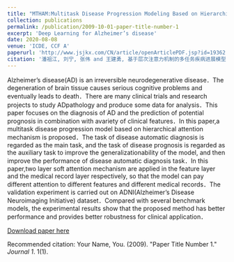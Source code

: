```yaml
---
title: "MTHAM:Multitask Disease Progression Modeling Based on Hierarchical Attention Mechanism"
collection: publications
permalink: /publication/2009-10-01-paper-title-number-1
excerpt: 'Deep Learning for Alzheimer’s disease'
date: 2020-08-08
venue: 'ICDE, CCF A'
paperurl: 'http://www.jsjkx.com/CN/article/openArticlePDF.jsp?id=19362'
citation: '潘祖江, 刘宁, 张伟 and 王建勇, 基于层次注意力机制的多任务疾病进展模型. 计算机科学, 47(9), pp.185-189.'
---
```



Alzheimer’s disease(AD) is an irreversible neurodegenerative disease．The degeneration of brain tissue causes serious
 cognitive problems and eventually leads to death．There are many clinical trials and research projects to study ADpathology and
 produce some data for analysis．This paper focuses on the diagnosis of AD and the prediction of potential prognosis in combination with avariety of clinical features．In this paper,a multitask disease progression model based on hierarchical attention mechanism is proposed．The task of disease automatic diagnosis is regarded as the main task, and the task of disease prognosis is regarded as the auxiliary task to improve the generalizationability of the model, and then improve the performance of disease automatic
 diagnosis task．In this paper,two layer soft attention mechanism are applied in the feature layer and the medical record layer respectively, so that the model can pay different attention to different features and different medical records．The validation experiment is carried out on ADNI(Alzheimer’s Disease Neuroimaging Initiative) dataset．Compared with several benchmark models,
the experimental results show that the proposed method has better performance and provides better robustness for clinical application．


[Download paper here](http://www.jsjkx.com/CN/article/openArticlePDF.jsp?id=19362)

Recommended citation: Your Name, You. (2009). "Paper Title Number 1." <i>Journal 1</i>. 1(1).